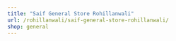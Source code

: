 ```yaml
---
title: "Saif General Store Rohillanwali"
url: /rohillanwali/saif-general-store-rohillanwali/
shop: general
---
```

